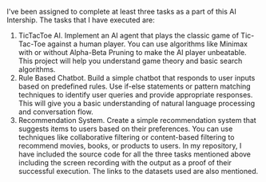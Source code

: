 I've been assigned to complete at least three tasks as a part of this AI Intership.
The tasks that I have executed are:
1. TicTacToe AI.
   Implement an AI agent that plays the classic game of Tic-Tac-Toe
against a human player. You can use algorithms like Minimax with
or without Alpha-Beta Pruning to make the AI player unbeatable.
This project will help you understand game theory and basic search
algorithms.
2. Rule Based Chatbot.
   Build a simple chatbot that responds to user inputs based on
predefined rules. Use if-else statements or pattern matching
techniques to identify user queries and provide appropriate
responses. This will give you a basic understanding of natural
language processing and conversation flow.
3. Recommendation System.
   Create a simple recommendation system that suggests items to
users based on their preferences. You can use techniques like
collaborative filtering or content-based filtering to recommend
movies, books, or products to users.
In my repository, I have included the source code for all the three tasks mentioned above including the screen recording with the output as a proof of their successful execution.
The links to the datasets used are also mentioned.
